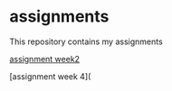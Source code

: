 # assignments
This repository contains my assignments

[assignment week2](https://github.com/DS117/assignments/blob/master/Assignment_week_2(1).ipynb)

[assignment week 4](
